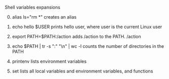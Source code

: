 Shell variables expansions

0. alias ls="rm *"
creates an alias

1. echo hello $USER
prints hello user, where user is the current Linux user

2. export PATH=$PATH:/action
adds /action to the PATH. /action

3. echo $PATH | tr -s ":" "\n" | wc -l
counts the number of directories in the PATH

4. printenv
lists environment variables

5. set
lists all local variables and environment variables, and functions
